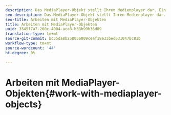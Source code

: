 ```yaml
---
description: Das MediaPlayer-Objekt stellt Ihren Medienplayer dar. Ein MediaPlayerItem-Element stellt Audio- oder Videodateien auf Ihrem Player dar.
seo-description: Das MediaPlayer-Objekt stellt Ihren Medienplayer dar. Ein MediaPlayerItem-Element stellt Audio- oder Videodateien auf Ihrem Player dar.
seo-title: Arbeiten mit MediaPlayer-Objekten
title: Arbeiten mit MediaPlayer-Objekten
uuid: 3545f7a7-260c-4004-aca8-b33b99b36d89
translation-type: tm+mt
source-git-commit: bc35da8b258056809ceaf18e33bed631047bc81b
workflow-type: tm+mt
source-wordcount: '44'
ht-degree: 0%

---
```



# Arbeiten mit MediaPlayer-Objekten{#work-with-mediaplayer-objects}
